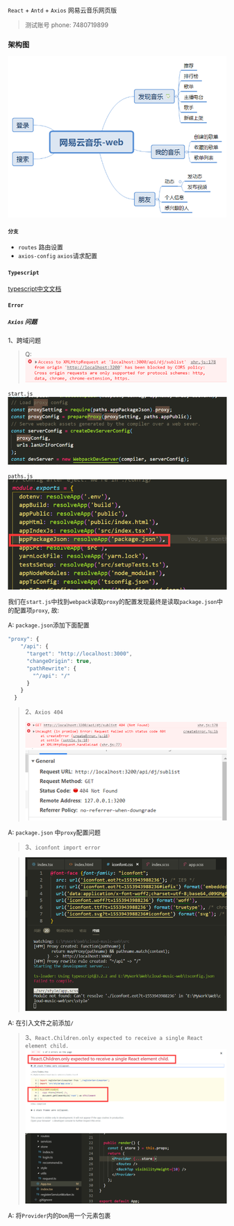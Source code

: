 <!--
 * @Author: Rainy
 * @Github: https://github.com/Rain120
 * @Date: 2019-01-06 15:26:29
 * @LastEditTime: 2019-04-03 21:57:57
 -->

`React` + `Antd` + `Axios` 网易云音乐网页版

> 测试账号
> phone: 7480719899

### **架构图**
![web-struct](./网易云音乐-web.png)

#### `分支`
  - `routes` 路由设置
  - `axios-config` `axios`请求配置

#### `Typescript`

[typescript中文文档](https://www.tslang.cn/docs/handbook/compiler-options.html)

#### `Error`

##### `Axios` 问题
1、跨域问题
> Q: ![CORS](./errors_screenshot/axios/cors.png)

`start.js`
![start-load-proxy](./errors_screenshot/axios/start-load-proxy.png)

`paths.js`
![path-load-proxy](./errors_screenshot/axios/path-load-proxy.png)

我们在`start.js`中找到`webpack`读取`proxy`的配置发现最终是读取`package.json`中的配置项`proxy`, 故: 

A: `package.json`添加下面配置
```javascript
"proxy": {
    "/api": {
      "target": "http://localhost:3000",
      "changeOrigin": true,
      "pathRewrite": {
        "^/api": "/"
      }
    }
  }
```

> 2、`Axios 404`
> 
> ![axios-404](./errors_screenshot/axios/axios-404.png) ![network](./errors_screenshot/axios/network.png)

A: `package.json` 中`proxy`配置问题

> 3、`iconfont import error`

> ![iconfont_import_error](./errors_screenshot/fonts/iconfont_import_error.png)

A: 在引入文件之前添加`/`

> 3、`React.Children.only expected to receive a single React element child.`
> ![single-react-element](./errors_screenshot/react/single-react-element.png) ![app_tsx](./errors_screenshot/react/app_tsx.png)

A: 将`Provider`内的`Dom`用一个元素包裹
